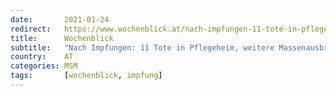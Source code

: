 ```yaml
---
date:       2021-01-24
redirect:   https://www.wochenblick.at/nach-impfungen-11-tote-in-pflegeheim-weitere-massenausbrueche/
title:      Wochenblick
subtitle:   "Nach Impfungen: 11 Tote in Pflegeheim, weitere Massenausbrüche"
country:    AT
categories: MSM
tags:       [wochenblick, impfung]
---
```


